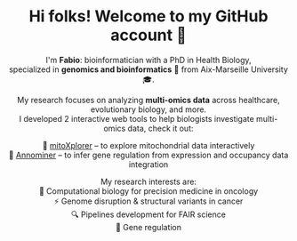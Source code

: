 <html>
  <h1 align="center"> 
    Hi folks! Welcome to my GitHub account 👋
  </h1>
  
  <div align="center">
    <p>
      I'm <b>Fabio</b>: bioinformatician with a PhD in Health Biology, <br> specialized in <b>genomics and bioinformatics</b> 🧬 from Aix-Marseille University 🎓.
    </p>
    <p>
      My research focuses on analyzing <b>multi-omics data</b> across healthcare, evolutionary biology, and more. <br>I developed 2 interactive web tools to help biologists investigate multi-omics data, check it out:
    </p>
    <p>
      🔹 <a href="https://mitoxplorer3.ibdm.univ-amu.fr/index.php">mitoXplorer</a> – to explore mitochondrial data interactively <br>
      🔹 <a href="https://kailash.ibdm.univ-amu.fr/AnnoMiner/">Annominer</a> – to infer gene regulation from expression and occupancy data integration
    </p>
    <p>
      My research interests are: <br>
      🔬 Computational biology for precision medicine in oncology <br>
      ⚡ Genome disruption & structural variants in cancer <br>
      🔍 Pipelines development for FAIR science <br>
      🧬 Gene regulation <br>
    </p>
   </div> 
 </html>
